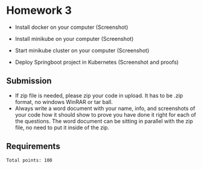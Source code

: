 # Homework 3

* Install docker on your computer (Screenshot)

* Install minikube on your computer (Screenshot)

* Start minikube cluster on your computer (Screenshot)

* Deploy Springboot project in Kubernetes (Screenshot and proofs)

## Submission

* If zip file is needed, please zip your code in upload. It has to be .zip format, no windows WinRAR or tar ball.
* Always write a word document with your name, info, and screenshots of your code how it should show to prove you have done it right for each of the questions. The word document can be sitting in parallel with the zip file, no need to put it inside of the zip.

## Requirements

`Total points: 100`

